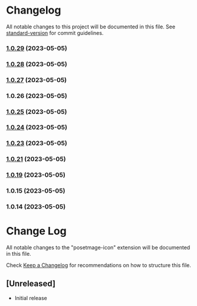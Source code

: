 # Changelog

All notable changes to this project will be documented in this file. See [standard-version](https://github.com/conventional-changelog/standard-version) for commit guidelines.

### [1.0.29](https://github.com/posetmage/vsc-posetmage-icon/compare/v1.0.28...v1.0.29) (2023-05-05)

### [1.0.28](https://github.com/posetmage/vsc-posetmage-icon/compare/v1.0.25...v1.0.28) (2023-05-05)

### [1.0.27](https://github.com/posetmage/vsc-posetmage-icon/compare/v1.0.26...v1.0.27) (2023-05-05)

### 1.0.26 (2023-05-05)

### [1.0.25](https://github.com/posetmage/vsc-posetmage-icon/compare/v1.0.24...v1.0.25) (2023-05-05)

### [1.0.24](https://github.com/posetmage/vsc-posetmage-icon/compare/v1.0.23...v1.0.24) (2023-05-05)

### [1.0.23](https://github.com/posetmage/vsc-posetmage-icon/compare/v1.0.21...v1.0.23) (2023-05-05)

### [1.0.21](https://github.com/posetmage/vsc-posetmage-icon/compare/v1.0.19...v1.0.21) (2023-05-05)

### [1.0.19](https://github.com/posetmage/vsc-posetmage-icon/compare/v1.0.15...v1.0.19) (2023-05-05)

### 1.0.15 (2023-05-05)

### 1.0.14 (2023-05-05)

# Change Log

All notable changes to the "posetmage-icon" extension will be documented in this file.

Check [Keep a Changelog](http://keepachangelog.com/) for recommendations on how to structure this file.

## [Unreleased]

- Initial release